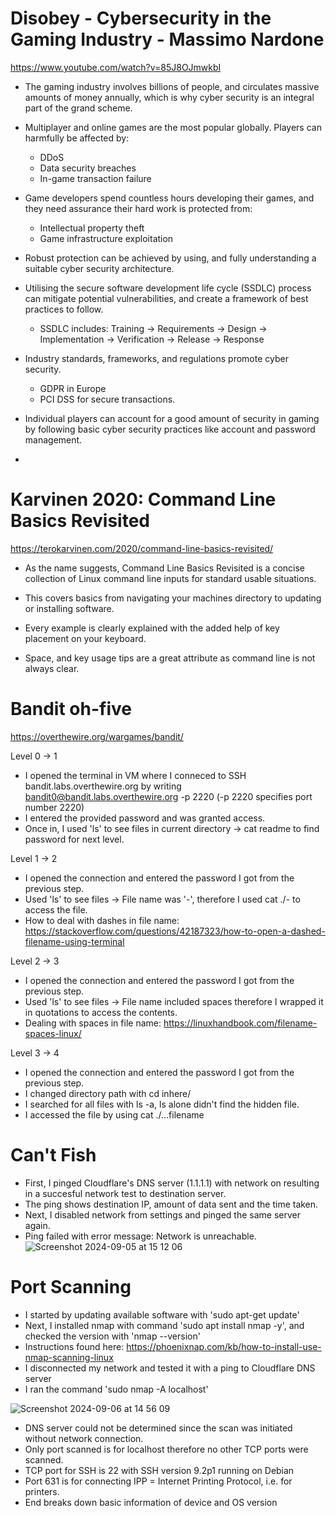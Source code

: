 # Disobey - Cybersecurity in the Gaming Industry - Massimo Nardone
https://www.youtube.com/watch?v=85J8OJmwkbI

- The gaming industry involves billions of people, and circulates massive amounts of money annually, which is why cyber security is an integral part of the grand scheme.

- Multiplayer and online games are the most popular globally. Players can harmfully be affected by:
   - DDoS
   - Data security breaches
   - In-game transaction failure

- Game developers spend countless hours developing their games, and they need assurance their hard work is protected from:
   - Intellectual property theft
   - Game infrastructure exploitation

- Robust protection can be achieved by using, and fully understanding a suitable cyber security architecture.
- Utilising the secure software development life cycle (SSDLC) process can mitigate potential vulnerabilities, and create a framework of best practices to follow.
   - SSDLC includes: Training -> Requirements -> Design -> Implementation -> Verification -> Release -> Response
- Industry standards, frameworks, and regulations promote cyber security.
   - GDPR in Europe
   - PCI DSS for secure transactions.

- Individual players can account for a good amount of security in gaming by following basic cyber security practices like account and password management.
-


# Karvinen 2020: Command Line Basics Revisited
https://terokarvinen.com/2020/command-line-basics-revisited/

- As the name suggests, Command Line Basics Revisited is a concise collection of Linux command line inputs for standard usable situations.
- This covers basics from navigating your machines directory to updating or installing software.

- Every example is clearly explained with the added help of key placement on your keyboard.
- Space, and key usage tips are a great attribute as command line is not always clear.


# Bandit oh-five
https://overthewire.org/wargames/bandit/

Level 0 -> 1
   - I opened the terminal in VM where I conneced to SSH bandit.labs.overthewire.org by writing bandit0@bandit.labs.overthewire.org -p 2220 (-p 2220 specifies port number 2220)
   - I entered the provided password and was granted access.
   - Once in, I used 'ls' to see files in current directory -> cat readme to find password for next level.

Level 1 -> 2
   - I opened the connection and entered the password I got from the previous step.
   - Used 'ls' to see files -> File name was '-', therefore I used cat ./- to access the file.
   - How to deal with dashes in file name: https://stackoverflow.com/questions/42187323/how-to-open-a-dashed-filename-using-terminal

Level 2 -> 3
   - I opened the connection and entered the password I got from the previous step.
   - Used 'ls' to see files -> File name included spaces therefore I wrapped it in quotations to access the contents.
   - Dealing with spaces in file name: https://linuxhandbook.com/filename-spaces-linux/

Level 3 -> 4
   - I opened the connection and entered the password I got from the previous step.
   - I changed directory path with cd inhere/
   - I searched for all files with ls -a, ls alone didn't find the hidden file.
   - I accessed the file by using cat ./...filename


# Can't Fish
- First, I pinged Cloudflare's DNS server (1.1.1.1) with network on resulting in a succesful network test to destination server.
- The ping shows destination IP, amount of data sent and the time taken. 
- Next, I disabled network from settings and pinged the same server again.
- Ping failed with error message: Network is unreachable.
![Screenshot 2024-09-05 at 15 12 06](https://github.com/user-attachments/assets/7843d5bc-6321-47cc-9815-02932aa6cf32)

# Port Scanning
- I started by updating available software with 'sudo apt-get update'
- Next, I installed nmap with command 'sudo apt install nmap -y', and checked the version with 'nmap --version'
- Instructions found here: https://phoenixnap.com/kb/how-to-install-use-nmap-scanning-linux
- I disconnected my network and tested it with a ping to Cloudflare DNS server
- I ran the command 'sudo nmap -A localhost'

![Screenshot 2024-09-06 at 14 56 09](https://github.com/user-attachments/assets/3d2dfe9a-11a2-4194-82d1-1d3f0b7b3cf3)

- DNS server could not be determined since the scan was initiated without network connection.
- Only port scanned is for localhost therefore no other TCP ports were scanned.
- TCP port for SSH is 22 with SSH version 9.2p1 running on Debian
- Port 631 is for connecting IPP = Internet Printing Protocol, i.e. for printers.
- End breaks down basic information of device and OS version






